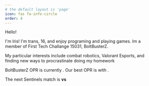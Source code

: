 ```yaml
---
# the default layout is 'page'
icon: fas fa-info-circle
order: 4
---
```

<html>
<head>
<script src="https://cdn.jsdelivr.net/npm/axios/dist/axios.min.js"></script>
<script language="javascript">
function getOPR() {
    axios.get("https://api.ftcscout.org/rest/v1/teams/15031/quick-stats?season=2023&region=All")
        .then(response => {
            var opr = Math.round((response.data["tot"]["value"])*100)/100;
            document.getElementById("opr").innerHTML = opr;
            var rank = Math.min(response.data["auto"]["rank"], response.data["dc"]["rank"], response.data["eg"]["rank"]);
            var value = Math.min(response.data["auto"]["value"], response.data["dc"]["value"], response.data["eg"]["value"]);
            document.getElementById("value").innerHTML = Math.round(value*100)/100;
            var best = ""
            if (rank == response.data["auto"]["rank"]){
                best = "autonomus";
            } else if (rank == response.data["dc"]["rank"]){
                best = "teleOp";
            } else if (rank == response.data["eg"]["rank"]){
                best = "endgame";
            }
            document.getElementById("best").innerHTML = best;
        })};
function getNextSEN(){
    axios.get("https://vlr.orlandomm.net/api/v1/teams/2")
        .then(response => {
            var team0 = response.data.data.upcoming["0"]["teams"]["0"]["tag"];
            var team1 = response.data.data.upcoming["0"]["teams"]["1"]["tag"];
            document.getElementById("team0").innerHTML = team0
            document.getElementById("team1").innerHTML = team1            
        })
}
</script>

</head>

<body onload = "getOPR(); getNextSEN()">
<p>Hello!</p>

<p>I'm Iris! I'm trans, 16, and enjoy programing and playing games. Im a member of First Tech Challange 15031, BoltBusterZ.</p>

<p>My particular interests include combat robotics, Valorant Esports, and finding new ways to procrastinate doing my homework<p>

<p> BoltBusterZ OPR is currently <b><span id = "opr"></span></b>. Our best OPR is <b><span id = "best"></span></b> with <b><span id = "value"></span></b>.</p>

<p> The next Sentinels match is <b><span id = "team0"></span> vs <span id = "team1"></span></b></p>